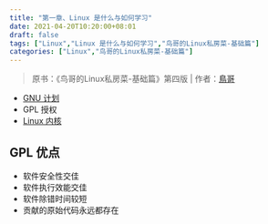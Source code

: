 ```yaml
---
title: "第一章、Linux 是什么与如何学习"
date: 2021-04-20T10:20:00+08:01
draft: false
tags: ["Linux","Linux 是什么与如何学习","鸟哥的Linux私房菜-基础篇"]
categories: ["Linux","鸟哥的Linux私房菜-基础篇"]
---
```


> 原书：《鸟哥的Linux私房菜-基础篇》第四版 | 作者：[鳥哥](http://linux.vbird.org/)

- [GNU 计划](http://www.gnu.org/)
- GPL 授权
- [Linux 内核](https://www.kernel.org/)

## GPL 优点

- 软件安全性交佳
- 软件执行效能交佳
- 软件除错时间较短
- 贡献的原始代码永远都存在